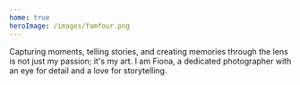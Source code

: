 ```yaml
---
home: true
heroImage: /images/famfour.png
---
```


Capturing moments, telling stories, and creating memories through the lens is not just my passion; it's my art. I am Fiona, a dedicated photographer with an eye for detail and a love for storytelling.

